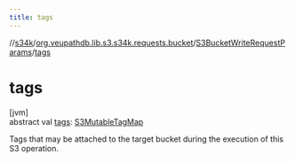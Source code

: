 ```yaml
---
title: tags
---
```

//[s34k](../../../index.html)/[org.veupathdb.lib.s3.s34k.requests.bucket](../index.html)/[S3BucketWriteRequestParams](index.html)/[tags](tags.html)



# tags



[jvm]\
abstract val [tags](tags.html): [S3MutableTagMap](../../org.veupathdb.lib.s3.s34k.fields.tags/-s3-mutable-tag-map/index.html)



Tags that may be attached to the target bucket during the execution of this S3 operation.




